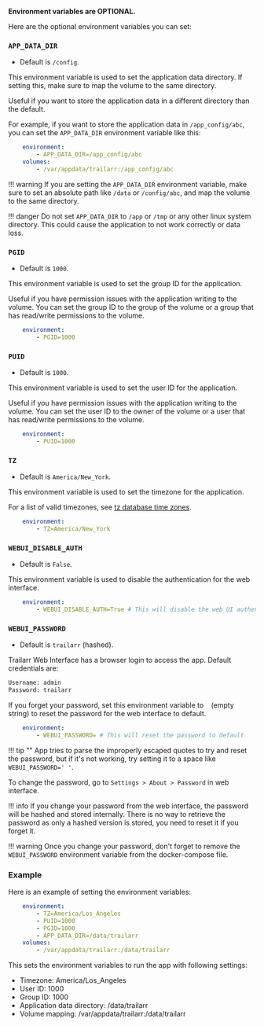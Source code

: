 **Environment variables are OPTIONAL.**

Here are the optional environment variables you can set:

### `APP_DATA_DIR`

- Default is `/config`.

This environment variable is used to set the application data directory. If setting this, make sure to map the volume to the same directory.

Useful if you want to store the application data in a different directory than the default.

For example, if you want to store the application data in `/app_config/abc`, you can set the `APP_DATA_DIR` environment variable like this:

```yaml hl_lines="2 4"
    environment:
        - APP_DATA_DIR=/app_config/abc
    volumes:
        - /var/appdata/trailarr:/app_config/abc
```

!!! warning
    If you are setting the `APP_DATA_DIR` environment variable, make sure to set an absolute path like `/data` or `/config/abc`, and map the volume to the same directory.

!!! danger
    Do not set `APP_DATA_DIR` to `/app` or `/tmp` or any other linux system directory. This could cause the application to not work correctly or data loss.


### `PGID`

- Default is `1000`.

This environment variable is used to set the group ID for the application.

Useful if you have permission issues with the application writing to the volume. You can set the group ID to the group of the volume or a group that has read/write permissions to the volume.

```yaml
    environment:
        - PGID=1000
```


### `PUID`

- Default is `1000`.

This environment variable is used to set the user ID for the application.

Useful if you have permission issues with the application writing to the volume. You can set the user ID to the owner of the volume or a user that has read/write permissions to the volume.

```yaml
    environment:
        - PUID=1000
```


### `TZ`

- Default is `America/New_York`.

This environment variable is used to set the timezone for the application.

For a list of valid timezones, see [tz database time zones](https://en.wikipedia.org/wiki/List_of_tz_database_time_zones).

```yaml
    environment:
        - TZ=America/New_York
```

### `WEBUI_DISABLE_AUTH`

- Default is `False`.

This environment variable is used to disable the authentication for the web interface.
    
```yaml
    environment:
        - WEBUI_DISABLE_AUTH=True # This will disable the web UI authentication
```

### `WEBUI_PASSWORD`

- Default is `trailarr` (hashed).

Trailarr Web Interface has a browser login to access the app. Default credentials are:

```bash
Username: admin
Password: trailarr
```

If you forget your password, set this environment variable to ` ` (empty string) to reset the password for the web interface to default.

```yaml
    environment:
        - WEBUI_PASSWORD= # This will reset the password to default
```

!!! tip ""
    App tries to parse the improperly escaped quotes to try and reset the password, but if it's not working, try setting it to a space like `WEBUI_PASSWORD=' '`.

To change the password, go to `Settings > About > Password` in web interface. 

!!! info
    If you change your password from the web interface, the password will be hashed and stored internally. There is no way to retrieve the password as only a hashed version is stored, you need to reset it if you forget it.

!!! warning
    Once you change your password, don't forget to remove the `WEBUI_PASSWORD` environment variable from the docker-compose file.


### Example

Here is an example of setting the environment variables:

```yaml
    environment:
        - TZ=America/Los_Angeles
        - PUID=1000
        - PGID=1000
        - APP_DATA_DIR=/data/trailarr
    volumes:
        - /var/appdata/trailarr:/data/trailarr
```

This sets the environment variables to run the app with following settings:

- Timezone: America/Los_Angeles
- User ID: 1000
- Group ID: 1000
- Application data directory: /data/trailarr
- Volume mapping: /var/appdata/trailarr:/data/trailarr

